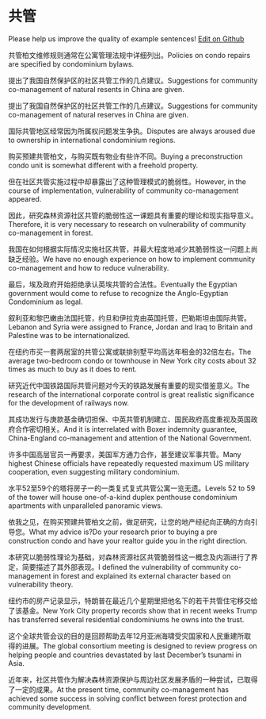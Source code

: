# 共管

Please help us improve the quality of example sentences! [Edit on Github](https://github.com/jiyushe/jiyu-example-sentence-source/blob/main/chinese/gongguan_2.md)

<p><span class="chinese">共管柏文维修规则通常在公寓管理法规中详细列出。</span><span class="english">Policies on condo repairs are specified by condominium bylaws.</span></p>

<p><span class="chinese">提出了我国自然保护区的社区共管工作的几点建议。</span><span class="english">Suggestions for community co-management of natural resents in China are given.</span></p>

<p><span class="chinese">提出了我国自然保护区的社区共管工作的几点建议。</span><span class="english">Suggestions for community co-management of natural reserves in China are given.</span></p>

<p><span class="chinese">国际共管地区经常因为所属权问题发生争执。</span><span class="english">Disputes are always aroused due to ownership in international condominium regions.</span></p>

<p><span class="chinese">购买预建共管柏文，与购买既有物业有些许不同。</span><span class="english">Buying a preconstruction condo unit is somewhat different with a freehold property.</span></p>

<p><span class="chinese">但在社区共管实施过程中却暴露出了这种管理模式的脆弱性。</span><span class="english">However, in the course of implementation, vulnerability of community co-management appeared.</span></p>

<p><span class="chinese">因此，研究森林资源社区共管的脆弱性这一课题具有重要的理论和现实指导意义。</span><span class="english">Therefore, it is very necessary to research on vulnerability of community co-management in forest.</span></p>

<p><span class="chinese">我国在如何根据实际情况实施社区共管，并最大程度地减少其脆弱性这一问题上尚缺乏经验。</span><span class="english">We have no enough experience on how to implement community co-management and how to reduce vulnerability.</span></p>

<p><span class="chinese">最后，埃及政府开始拒绝承认英埃共管的合法性。</span><span class="english">Eventually the Egyptian government would come to refuse to recognize the Anglo-Egyptian Condominium as legal.</span></p>

<p><span class="chinese">叙利亚和黎巴嫩由法国托管，约旦和伊拉克由英国托管，巴勒斯坦由国际共管。</span><span class="english">Lebanon and Syria were assigned to France, Jordan and Iraq to Britain and Palestine was to be internationalized.</span></p>

<p><span class="chinese">在纽约市买一套两居室的共管公寓或联排别墅平均高达年租金的32倍左右。</span><span class="english">The average two-bedroom condo or townhouse in New York city costs about 32 times as much to buy as it does to rent.</span></p>

<p><span class="chinese">研究近代中国铁路国际共管问题对今天的铁路发展有重要的现实借鉴意义。</span><span class="english">The research of the international corporate control is great realistic significance for the development of railways now.</span></p>

<p><span class="chinese">其成功发行与庚款基金确切担保、中英共管机制建立、国民政府高度重视及英国政府合作密切相关。</span><span class="english">And it is interrelated with Boxer indemnity guarantee, China-England co-management and attention of the National Government.</span></p>

<p><span class="chinese">许多中国高层官员一再要求，美国军方通力合作，甚至建议军事共管。</span><span class="english">Many highest Chinese officials have repeatedly requested maximum US military cooperation, even suggesting military condominium.</span></p>

<p><span class="chinese">水平52至59个的塔将房子一的一类复式复式共管公寓一览无遗。</span><span class="english">Levels 52 to 59 of the tower will house one-of-a-kind duplex penthouse condominium apartments with unparalleled panoramic views.</span></p>

<p><span class="chinese">依我之见，在购买预建共管柏文之前，做足研究，让您的地产经纪向正确的方向引导您。</span><span class="english">What my advice is?Do your research prior to buying a pre construction condo and have your realtor guide you in the right direction.</span></p>

<p><span class="chinese">本研究以脆弱性理论为基础，对森林资源社区共管脆弱性这一概念及内涵进行了界定，简要描述了其外部表现。</span><span class="english">I defined the vulnerability of community co-management in forest and explained its external character based on vulnerability theory.</span></p>

<p><span class="chinese">纽约市的房产记录显示，特朗普在最近几个星期里把他名下的若干共管住宅移交给了该基金。</span><span class="english">New York City property records show that in recent weeks Trump has transferred several residential condominiums he owns into the trust.</span></p>

<p><span class="chinese">这个全球共管会议的目的是回顾帮助去年12月亚洲海啸受灾国家和人民重建所取得的进展。</span><span class="english">The global consortium meeting is designed to review progress on helping people and countries devastated by last December’s tsunami in Asia.</span></p>

<p><span class="chinese">近年来，社区共管作为解决森林资源保护与周边社区发展矛盾的一种尝试，已取得了一定的成果。</span><span class="english">At the present time, community co-management has achieved some success in solving conflict between forest protection and community development.</span></p>

